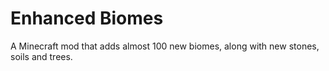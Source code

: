 Enhanced Biomes
===============

A Minecraft mod that adds almost 100 new biomes, along with new stones, soils and trees.
